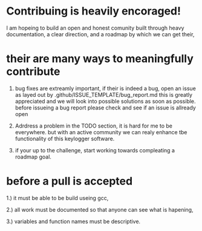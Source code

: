 # Contribuing is heavily encoraged!

I am hopeing to build an open and honest comunity built through heavy documentation, a clear direction, and a roadmap by which we can get their,

# their are many ways to meaningfully contribute

1) bug fixes are extreamly important, if their is indeed a bug, open an issue as layed out by .github/ISSUE_TEMPLATE/bug_report.md this is greatly appreciated and we will look into possible solutions as soon as possible. before issueing a bug report please check and see if an issue is allready open

2) Adrdress a problem in the TODO section, it is hard for me to be everywhere. but with an active community we can realy enhance tbe functionality of this keylogger software.

3) if your up to the challenge, start working towards compleating a roadmap goal. 


# before a pull is accepted
1.) it must be able to be build useing gcc, 

2.) all work must be documented so that anyone can see what is hapening,

3.) variables and function names must be descriptive.


